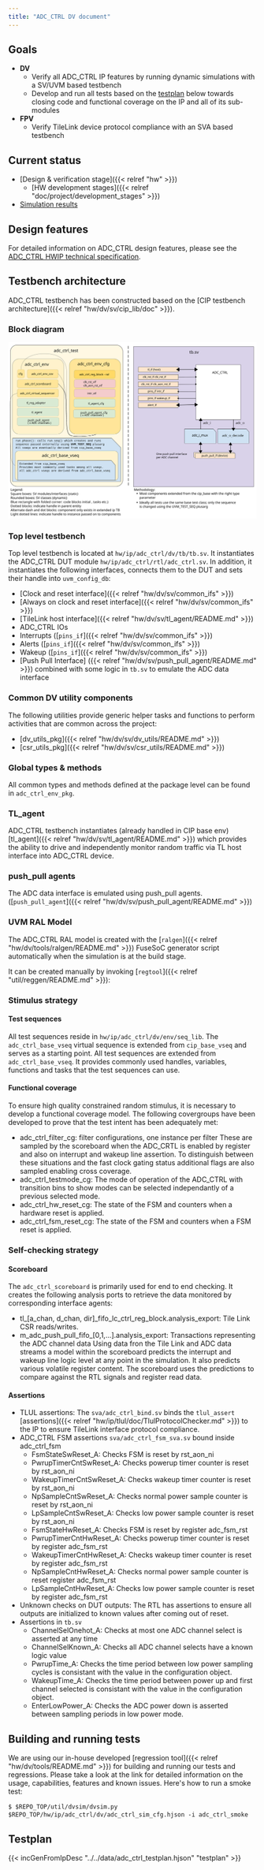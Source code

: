 ```yaml
---
title: "ADC_CTRL DV document"
---
```


## Goals
* **DV**
  * Verify all ADC_CTRL IP features by running dynamic simulations with a SV/UVM based testbench
  * Develop and run all tests based on the [testplan](#testplan) below towards closing code and functional coverage on the IP and all of its sub-modules
* **FPV**
  * Verify TileLink device protocol compliance with an SVA based testbench

## Current status
* [Design & verification stage]({{< relref "hw" >}})
  * [HW development stages]({{< relref "doc/project/development_stages" >}})
* [Simulation results](https://reports.opentitan.org/hw/ip/adc_ctrl/dv/latest/results.html)

## Design features
For detailed information on ADC_CTRL design features, please see the [ADC_CTRL HWIP technical specification]().

## Testbench architecture
ADC_CTRL testbench has been constructed based on the [CIP testbench architecture]({{< relref "hw/dv/sv/cip_lib/doc" >}}).

### Block diagram
![Block diagram](tb.svg)

### Top level testbench
Top level testbench is located at `hw/ip/adc_ctrl/dv/tb/tb.sv`. It instantiates the ADC_CTRL DUT module `hw/ip/adc_ctrl/rtl/adc_ctrl.sv`.
In addition, it instantiates the following interfaces, connects them to the DUT and sets their handle into `uvm_config_db`:
* [Clock and reset interface]({{< relref "hw/dv/sv/common_ifs" >}})
* [Always on clock and reset interface]({{< relref "hw/dv/sv/common_ifs" >}})
* [TileLink host interface]({{< relref "hw/dv/sv/tl_agent/README.md" >}})
* ADC_CTRL IOs
* Interrupts ([`pins_if`]({{< relref "hw/dv/sv/common_ifs" >}})
* Alerts ([`pins_if`]({{< relref "hw/dv/sv/common_ifs" >}})
* Wakeup ([`pins_if`]({{< relref "hw/dv/sv/common_ifs" >}})
* [Push Pull Interface] ({{< relref "hw/dv/sv/push_pull_agent/README.md" >}}) combined with some logic in `tb.sv` to emulate the ADC data interface

### Common DV utility components
The following utilities provide generic helper tasks and functions to perform activities that are common across the project:
* [dv_utils_pkg]({{< relref "hw/dv/sv/dv_utils/README.md" >}})
* [csr_utils_pkg]({{< relref "hw/dv/sv/csr_utils/README.md" >}})

### Global types & methods
All common types and methods defined at the package level can be found in
`adc_ctrl_env_pkg`.

### TL_agent
ADC_CTRL testbench instantiates (already handled in CIP base env) [tl_agent]({{< relref "hw/dv/sv/tl_agent/README.md" >}})
which provides the ability to drive and independently monitor random traffic via
TL host interface into ADC_CTRL device.

### push_pull agents
The ADC data interface is emulated using push_pull agents. ([`push_pull_agent`]({{< relref "hw/dv/sv/push_pull_agent/README.md" >}})

### UVM RAL Model
The ADC_CTRL RAL model is created with the [`ralgen`]({{< relref "hw/dv/tools/ralgen/README.md" >}}) FuseSoC generator script automatically when the simulation is at the build stage.

It can be created manually by invoking [`regtool`]({{< relref "util/reggen/README.md" >}}):

### Stimulus strategy
#### Test sequences
All test sequences reside in `hw/ip/adc_ctrl/dv/env/seq_lib`.
The `adc_ctrl_base_vseq` virtual sequence is extended from `cip_base_vseq` and serves as a starting point.
All test sequences are extended from `adc_ctrl_base_vseq`.
It provides commonly used handles, variables, functions and tasks that the test sequences can use.


#### Functional coverage
To ensure high quality constrained random stimulus, it is necessary to develop a functional coverage model.
The following covergroups have been developed to prove that the test intent has been adequately met:
* adc_ctrl_filter_cg: filter configurations, one instance per filter
These are sampled by the scoreboard when the ADC_CRTL is enabled by register and also on interrupt
and  wakeup line assertion. To distinguish between these situations and the fast clock gating
status additional flags are also sampled enabling cross coverage.
* adc_ctrl_testmode_cg: The mode of operation of the ADC_CTRL with transition bins to show modes can be selected
independantly of a previous selected mode.
* adc_ctrl_hw_reset_cg: The state of the FSM and counters when a hardware reset is applied.
* adc_ctrl_fsm_reset_cg: The state of the FSM and counters when a FSM reset is applied.

### Self-checking strategy
#### Scoreboard
The `adc_ctrl_scoreboard` is primarily used for end to end checking.
It creates the following analysis ports to retrieve the data monitored by corresponding interface agents:
* tl_[a_chan, d_chan, dir]_fifo_lc_ctrl_reg_block.analysis_export: Tile Link CSR reads/writes.
* m_adc_push_pull_fifo_[0,1,...].analysis_export: Transactions representing the ADC channel data
Using data fron the Tile Link and ADC data streams a model within the scoreboard predicts the interrupt and
wakeup line logic level at any point in the simulation. It also predicts various volatile register content.
The scoreboard uses the predictions to compare against the RTL signals and register read data.

#### Assertions
* TLUL assertions: The `sva/adc_ctrl_bind.sv` binds the `tlul_assert` [assertions]({{< relref "hw/ip/tlul/doc/TlulProtocolChecker.md" >}}) to the IP to ensure TileLink interface protocol compliance.
* ADC_CTRL FSM assertions `sva/adc_ctrl_fsm_sva.sv` bound inside adc_ctrl_fsm
  * FsmStateSwReset_A: Checks FSM is reset by rst_aon_ni
  * PwrupTimerCntSwReset_A: Checks powerup timer counter is reset by rst_aon_ni
  * WakeupTimerCntSwReset_A: Checks wakeup timer counter is reset by rst_aon_ni
  * NpSampleCntSwReset_A: Checks normal power sample counter is reset by rst_aon_ni
  * LpSampleCntSwReset_A: Checks low power sample counter is reset by rst_aon_ni
  * FsmStateHwReset_A: Checks FSM is reset by  register adc_fsm_rst
  * PwrupTimerCntHwReset_A: Checks powerup timer counter is reset by register adc_fsm_rst
  * WakeupTimerCntHwReset_A: Checks wakeup timer counter is reset by register adc_fsm_rst
  * NpSampleCntHwReset_A: Checks normal power sample counter is reset register adc_fsm_rst
  * LpSampleCntHwReset_A: Checks low power sample counter is reset by register adc_fsm_rst
* Unknown checks on DUT outputs: The RTL has assertions to ensure all outputs are
initialized to known values after coming out of reset.
* Assertions in `tb.sv`
  * ChannelSelOnehot_A: Checks at most one ADC channel select is asserted at any time
  * ChannelSelKnown_A: Checks all ADC channel selects have a known logic value
  * PwrupTime_A: Checks the time period between low power sampling cycles is consistant
  with the value in the configuration object.
  * WakeupTime_A: Checks the time period between power up and first channel selected
  is consistant with the value in the configuration object.
  * EnterLowPower_A: Checks the ADC power down is asserted between sampling periods in
  low power mode.


## Building and running tests
We are using our in-house developed [regression tool]({{< relref "hw/dv/tools/README.md" >}}) for building and running our tests and regressions.
Please take a look at the link for detailed information on the usage, capabilities, features and known issues.
Here's how to run a smoke test:
```console
$ $REPO_TOP/util/dvsim/dvsim.py $REPO_TOP/hw/ip/adc_ctrl/dv/adc_ctrl_sim_cfg.hjson -i adc_ctrl_smoke
```

## Testplan
{{< incGenFromIpDesc "../../data/adc_ctrl_testplan.hjson" "testplan" >}}
